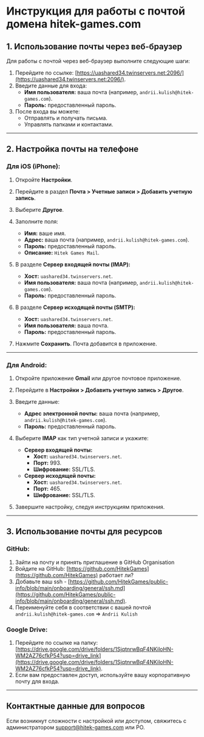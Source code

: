 # Инструкция для работы с почтой домена hitek-games.com

## 1. Использование почты через веб-браузер
Для работы с почтой через веб-браузер выполните следующие шаги:
1. Перейдите по ссылке: [https://uashared34.twinservers.net:2096/](https://uashared34.twinservers.net:2096/).
2. Введите данные для входа:
    - **Имя пользователя:** ваша почта (например, `andrii.kulish@hitek-games.com`).
    - **Пароль:** предоставленный пароль.
3. После входа вы можете:
    - Отправлять и получать письма.
    - Управлять папками и контактами.

---

## 2. Настройка почты на телефоне

### Для iOS (iPhone):
1. Откройте **Настройки**.
2. Перейдите в раздел **Почта > Учетные записи > Добавить учетную запись**.
3. Выберите **Другое**.
4. Заполните поля:
    - **Имя:** ваше имя.
    - **Адрес:** ваша почта (например, `andrii.kulish@hitek-games.com`).
    - **Пароль:** предоставленный пароль.
    - **Описание:** `Hitek Games Mail`.

5. В разделе **Сервер входящей почты (IMAP):**
    - **Хост:** `uashared34.twinservers.net`.
    - **Имя пользователя:** ваша почта (например, `andrii.kulish@hitek-games.com`).
    - **Пароль:** предоставленный пароль.

6. В разделе **Сервер исходящей почты (SMTP):**
    - **Хост:** `uashared34.twinservers.net`.
    - **Имя пользователя:** ваша почта.
    - **Пароль:** предоставленный пароль.

7. Нажмите **Сохранить**. Почта добавится в приложение.

---

### Для Android:
1. Откройте приложение **Gmail** или другое почтовое приложение.
2. Перейдите в **Настройки > Добавить учетную запись > Другое**.
3. Введите данные:
    - **Адрес электронной почты:** ваша почта (например, `andrii.kulish@hitek-games.com`).
    - **Пароль:** предоставленный пароль.

4. Выберите **IMAP** как тип учетной записи и укажите:
    - **Сервер входящей почты:**
        - **Хост:** `uashared34.twinservers.net`.
        - **Порт:** 993.
        - **Шифрование:** SSL/TLS.
    - **Сервер исходящей почты:**
        - **Хост:** `uashared34.twinservers.net`.
        - **Порт:** 465.
        - **Шифрование:** SSL/TLS.

5. Завершите настройку, следуя инструкциям приложения.

---

## 3. Использование почты для ресурсов

### GitHub:   
1. Зайти на почту и принять приглашение в GitHub Organisation  
2. Войдите на GitHub: [https://github.com/HitekGames](https://github.com/HitekGames) работает ли?  
3. Добавьте ваш ssh - [https://github.com/HitekGames/public-info/blob/main/onboarding/general/ssh.md](https://github.com/HitekGames/public-info/blob/main/onboarding/general/ssh.md).  
4. Переименуйте себя в соответствии с вашей почтой `andrii.kulish@hitek-games.com` => `Andrii Kulish`  

### Google Drive:
1. Перейдите по ссылке на папку: [https://drive.google.com/drive/folders/1SjqtnrwBqF4NKiloHN-WM2AZ76cfkP54?usp=drive_link](https://drive.google.com/drive/folders/1SjqtnrwBqF4NKiloHN-WM2AZ76cfkP54?usp=drive_link).
2. Если вам предоставлен доступ, используйте вашу корпоративную почту для входа.

---

## Контактные данные для вопросов
Если возникнут сложности с настройкой или доступом, свяжитесь с администратором support@hitek-games.com или PO.
